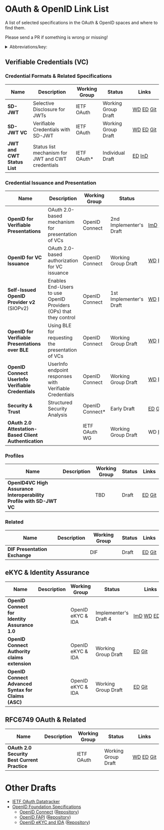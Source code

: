 # OAuth & OpenID Link List

A list of selected specifications in the OAuth &amp; OpenID spaces and where to find them.

Please send a PR if something is wrong or missing!

<details>
<summary>Abbreviations/key:</summary>

- **ImD**: Implementer's Draft (OIDF, provides IPR protection to the Implementers)
- **WG**: Working Group Draft
- **InD**: Individual Draft
- **ED**: Editor's Copy (version that reflects the most recent changes since the last WG draft)
- **Git**: Git Repository of the specification

*&nbsp;marks a status that is not yet official, under discussion, or proposed.
</details>

## Verifiable Credentials (VC)

### Credential Formats & Related Specifications


| **Name**                    | **Description**                                   | **Working Group** | **Status**          | **Links**                                                                                                                                                                                                                                                                             |
| --------------------------- | ------------------------------------------------- | ----------------- | ------------------- | ------------------------------------------------------------------------------------------------------------------------------------------------------------------------------------------------------------------------------------------------------------------------------------- |
| **SD-JWT**                  | Selective Disclosure for JWTs                     | IETF OAuth        | Working Group Draft | [WD](https://www.ietf.org/archive/id/draft-ietf-oauth-selective-disclosure-jwt-05.html)&nbsp;[ED](https://oauth-wg.github.io/oauth-selective-disclosure-jwt/#go.draft-ietf-oauth-selective-disclosure-jwt.html)&nbsp;[Git](https://github.com/oauth-wg/oauth-selective-disclosure-jwt) |
| **SD-JWT VC**               | Verifiable Credentials with SD-JWT                | IETF OAuth        | Working Group Draft | [WD](https://datatracker.ietf.org/doc/html/draft-terbu-oauth-sd-jwt-vc)&nbsp;[ED](https://vcstuff.github.io/draft-terbu-sd-jwt-vc/#go.draft-terbu-sd-jwt-vc.html)&nbsp;[Git](https://github.com/vcstuff/draft-terbu-sd-jwt-vc)                                                         |
| **JWT and CWT Status List** | Status list mechanism for JWT and CWT credentials | IETF OAuth*       | Individual Draft    | [ED](https://vcstuff.github.io/draft-looker-oauth-jwt-cwt-status-list/#go.draft-looker-oauth-jwt-cwt-status-list.html)&nbsp;[InD](https://datatracker.ietf.org/doc/html/draft-looker-oauth-jwt-cwt-status-list)                                                                       |

### Credential Issuance and Presentation

| **Name**                                              | **Description**                                                   | **Working Group** | **Status**              | **Links**                                                                                                                                                                                                                                                                                                           |
| ----------------------------------------------------- | ----------------------------------------------------------------- | ----------------- | ----------------------- | ------------------------------------------------------------------------------------------------------------------------------------------------------------------------------------------------------------------------------------------------------------------------------------------------------------------- |
| **OpenID for Verifiable Presentations**               | OAuth 2.0-based mechanism for presentation of VCs                 | OpenID Connect    | 2nd Implementer's Draft | [ImD](https://openid.net/specs/openid-4-verifiable-presentations-1_0-ID2.html)&nbsp;[WD](https://openid.net/specs/openid-4-verifiable-presentations-1_0.html)&nbsp;[ED](https://openid.bitbucket.io/connect/openid-4-verifiable-presentations-1_0.html)&nbsp;[Git](https://bitbucket.org/openid/connect/src/master/) |
| **OpenID for VC Issuance**                            | OAuth 2.0-based authorization for VC issuance                     | OpenID Connect    | Working Group Draft     | [WD](https://openid.net/specs/openid-4-verifiable-credential-issuance-1_0.html)&nbsp;[ED](https://openid.bitbucket.io/connect/openid-4-verifiable-credential-issuance-1_0.html)&nbsp;[Git](https://bitbucket.org/openid/connect/src/master/)                                                                         |
| **Self-Issued OpenID Provider v2** (SIOPv2)           | Enables End-Users to use OpenID Providers (OPs) that they control | OpenID Connect    | 1st Implementer's Draft | [WD](https://openid.net/specs/openid-connect-self-issued-v2-1_0.html)&nbsp;[ED](https://openid.bitbucket.io/connect/openid-connect-self-issued-v2-1_0.html)&nbsp;[Git](https://bitbucket.org/openid/connect/src/master/)                                                                                             |
| **OpenID for Verifiable Presentations over BLE**      | Using BLE for requesting the presentation of VCs                  | OpenID Connect    | Working Group Draft     | [WD](https://openid.net/specs/openid-4-verifiable-presentations-over-ble-1_0.html)&nbsp;[ED](https://openid.bitbucket.io/connect/openid-4-verifiable-presentations-over-ble-1_0.html)&nbsp;[Git](https://bitbucket.org/openid/connect/src/master/)                                                                   |
| **OpenID Connect UserInfo Verifiable Credentials**    | UserInfo endpoint responses with Verifiable Credentials           | OpenID Connect    | Working Group Draft     | [WD](https://openid.net/specs/openid-connect-userinfo-vc-1_0-00.html)&nbsp;[ED](https://openid.bitbucket.io/connect/openid-connect-userinfo-vc-1_0.html)&nbsp;[Git](https://bitbucket.org/openid/connect/src/master/)                                                                                                |
| **Security & Trust**                                  | Structured Security Analysis                                      | OpenID Connect*   | Early Draft             | [ED](https://vcstuff.github.io/oid4vc-security-and-trust/draft-oid4vc-security-and-trust.html)&nbsp;[Git](https://github.com/vcstuff/oid4vc-security-and-trust)                                                                                                                                                      |
| **OAuth 2.0 Attestation-Based Client Authentication** |                                                                   | IETF OAuth WG     | Working Group Draft     | WD&nbsp;[ED](https://vcstuff.github.io/draft-ietf-oauth-attestation-based-client-auth/draft-ietf-oauth-attestation-based-client-auth.html)&nbsp;[Git](https://github.com/vcstuff/draft-ietf-oauth-attestation-based-client-auth)                                                                                     |

### Profiles

| **Name**                                                             | **Description** | **Working Group** | **Status** | **Links**                                                                                                                                        |
| -------------------------------------------------------------------- | --------------- | ----------------- | ---------- | ------------------------------------------------------------------------------------------------------------------------------------------------ |
| **OpenID4VC High Assurance Interoperability Profile with SD-JWT VC** |                 | TBD               | Draft      | [ED](https://vcstuff.github.io/oid4vc-haip-sd-jwt-vc/#go.oid4vc-haip-sd-jwt-vc.html)&nbsp;[Git](https://github.com/vcstuff/oid4vc-haip-sd-jwt-vc) |

### Related

<!-- markdown-link-check-disable -->
| **Name**                      | **Description** | **Working Group** | **Status** | **Links**                                                                                                                           |
| ----------------------------- | --------------- | ----------------- | ---------- | ----------------------------------------------------------------------------------------------------------------------------------- |
| **DIF Presentation Exchange** |                 | DIF               | Draft      | [ED](https://identity.foundation/presentation-exchange/)&nbsp;[Git](https://github.com/decentralized-identity/presentation-exchange) |
<!-- markdown-link-check-enable -->

## eKYC & Identity Assurance

| **Name**                                            | **Description** | **Working Group** | **Status**            | **Links**                                                                                                                                                                                                                                                                                                       |
| --------------------------------------------------- | --------------- | ----------------- | --------------------- | --------------------------------------------------------------------------------------------------------------------------------------------------------------------------------------------------------------------------------------------------------------------------------------------------------------- |
| **OpenID Connect for Identity Assurance 1.0**       |                 | OpenID eKYC & IDA | Implementer's Draft 4 | [ImD](https://openid.net/specs/openid-connect-4-identity-assurance-1_0-ID4.html)&nbsp;[WD](https://openid.net/specs/openid-connect-4-identity-assurance-1_0.html)&nbsp;[ED](https://openid.net/specs/openid-connect-4-identity-assurance-1_0.html)&nbsp;[Git](https://bitbucket.org/openid/ekyc-ida/src/master/) |
| **OpenID Connect Authority claims extension**       |                 | OpenID eKYC & IDA | Working Group Draft   | [ED](https://openid.bitbucket.io/ekyc/openid-authority.html)&nbsp;[Git](https://bitbucket.org/openid/ekyc-ida/src/master/)                                                                                                                                                                                       |
| **OpenID Connect Advanced Syntax for Claims (ASC)** |                 | OpenID eKYC & IDA | Working Group Draft   | [ED](https://openid.bitbucket.io/ekyc/openid-connect-advanced-syntax-for-claims.html)&nbsp;[Git](https://bitbucket.org/openid/ekyc-ida/src/master/)                                                                                                                                                              |

## RFC6749 OAuth & Related

| **Name**                                     | **Description** | **Working Group** | **Status**          | **Links**                                                                                                                                                                                                                                                             |
| -------------------------------------------- | --------------- | ----------------- | ------------------- | --------------------------------------------------------------------------------------------------------------------------------------------------------------------------------------------------------------------------------------------------------------------- |
| **OAuth 2.0 Security Best Current Practice** |                 | IETF OAuth        | Working Group Draft | [WD](https://datatracker.ietf.org/doc/html/draft-ietf-oauth-security-topics)&nbsp;[ED](https://oauthstuff.github.io/draft-ietf-oauth-security-topics/draft-ietf-oauth-security-topics.html)&nbsp;[Git](https://github.com/oauthstuff/draft-ietf-oauth-security-topics) |


# Other Drafts

* [IETF OAuth Datatracker](https://datatracker.ietf.org/wg/oauth/documents/)
* [OpenID Foundation Specifications](https://openid.net/developers/specs/)
  * [OpenID Connect](https://openid.net/wg/connect/specifications/) ([Repository](https://bitbucket.org/openid/connect/overview))
  * [OpenID FAPI](https://openid.net/wg/fapi/specifications/) ([Repository](https://bitbucket.org/openid/fapi/))
  * [OpenID eKYC and IDA](https://openid.net/wg/ekyc-ida/specifications/) ([Repository](https://bitbucket.org/openid/ekyc-ida/))